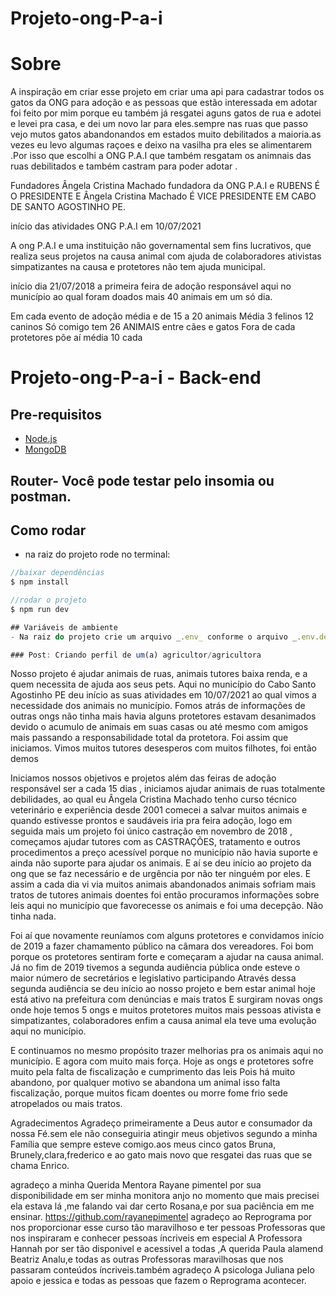 # Projeto-ong-P-a-i

# Sobre
A inspiração em criar esse  projeto em   criar uma api para cadastrar todos os gatos da ONG  para adoção e as  pessoas que estão interessada em adotar foi feito  por mim porque  eu também já resgatei aguns gatos  de rua e adotei e levei  pra casa, e dei um novo lar para eles.sempre nas ruas que passo  vejo mutos gatos abandonandos em estados muito debilitados a maioria.as vezes eu levo algumas raçoes e deixo na vasilha pra eles se alimentarem .Por isso que escolhi a ONG P.A.I que também resgatam os animnais das ruas debilitados e também castram para poder adotar .

Fundadores Ângela Cristina Machado fundadora da ONG P.A.I e RUBENS É O PRESIDENTE E Ângela Cristina Machado É  VICE PRESIDENTE EM CABO DE SANTO AGOSTINHO PE.

início das atividades ONG P.A.I em 10/07/2021 

A ong P.A.I e uma instituição não governamental sem fins lucrativos, que realiza seus projetos na causa animal com ajuda de colaboradores ativistas simpatizantes na causa e protetores não tem ajuda municipal.

início dia 21/07/2018 a primeira feira de adoção responsável aqui no município ao qual foram doados mais 40 animais em  um só dia.


Em cada evento de adoção média e de 15 a 20 animais
Média 3 felinos 12 caninos
Só comigo tem 26 ANIMAIS entre cães e gatos
Fora de cada protetores põe aí média 10 cada

# Projeto-ong-P-a-i - Back-end

## Pre-requisitos
- [Node.js](https://nodejs.org/en/)
- [MongoDB](https://www.mongodb.com/pt-br)

## Router- Você pode testar pelo insomia ou postman.

## Como rodar
- na raiz do projeto rode no terminal:

```javascript
//baixar dependências
$ npm install

//rodar o projeto
$ npm run dev

## Variáveis de ambiente
- Na raiz do projeto crie um arquivo _.env_ conforme o arquivo _.env.default_, passando a url do seu banco local.

### Post: Criando perfil de um(a) agricultor/agricultora

```



Nosso projeto é ajudar animais de ruas, animais  tutores baixa renda, e a quem necessita de ajuda aos seus pets.
Aqui no município do Cabo Santo Agostinho PE deu início as suas atividades em 10/07/2021 ao qual vimos a necessidade dos animais no município.
Fomos atrás de informações de outras ongs não tinha mais havia alguns protetores estavam desanimados devido o acumulo de animais em suas casas ou até mesmo com amigos mais passando a responsabilidade total da protetora. Foi assim que iniciamos.
Vimos muitos tutores desesperos com muitos filhotes, foi então demos 

Iniciamos nossos objetivos e projetos além das feiras de adoção responsável ser a cada 15 dias , 
iniciamos  ajudar animais  de ruas totalmente debilidades, ao qual eu Ângela Cristina Machado tenho curso técnico veterinário e experiência desde 2001 comecei a salvar muitos animais e quando  estivesse prontos e saudáveis iria pra feira adoção, logo em seguida mais um projeto foi único castração em novembro de 2018 , começamos ajudar tutores com as CASTRAÇÕES, tratamento e outros procedimentos a preço acessível porque no município não havia suporte e ainda não suporte para ajudar os animais.
E aí se deu início ao projeto da ong que se faz   necessário e de urgência por não ter ninguém por eles.
E assim a cada dia vi via muitos animais abandonados animais sofriam mais tratos de tutores animais doentes foi então procuramos informações sobre leis aqui no município que favorecesse os animais e foi uma decepção. Não tinha nada.

Foi aí que novamente reuníamos com alguns protetores e convidamos início de 2019 a fazer chamamento público na câmara dos vereadores.
Foi bom porque os protetores sentiram forte e começaram a ajudar na causa animal. Já no fim de 2019 tivemos a segunda audiência pública onde esteve o maior número de secretários e legislativo participando
Através dessa segunda audiência se deu início ao nosso projeto e bem estar animal hoje está ativo na prefeitura com denúncias e mais tratos
E surgiram novas ongs onde hoje temos 5 ongs e muitos protetores muitos mais pessoas ativista e simpatizantes, colaboradores enfim a causa animal ela teve uma evolução aqui no município.


E continuamos no mesmo propósito trazer melhorias pra os animais aqui no município. E agora com muito mais força.
Hoje as ongs e protetores sofre muito pela falta de fiscalização e cumprimento das leis
Pois há muito abandono, por qualquer motivo se abandona um animal isso falta fiscalização, porque muitos ficam doentes ou morre fome frio sede atropelados ou mais tratos.

Agradecimentos
Agradeço primeiramente a Deus autor e consumador da nossa Fé.sem ele não conseguiria atingir meus objetivos segundo a minha Família que sempre esteve comigo.aos meus cinco gatos Bruna, Brunely,clara,frederico e ao gato mais novo que resgatei das ruas que se chama   Enrico.

agradeço a minha Querida Mentora Rayane pimentel por sua disponibilidade  em ser minha monitora anjo no momento que mais precisei
ela estava lá ,me falando vai dar certo  Rosana,e por sua paciência em me ensinar.
https://github.com/rayanepimentel
agradeço ao Reprograma por nos proporcionar esse curso tão maravilhoso e ter pessoas  Professoras que nos inspiraram e conhecer pessoas íncriveis em especial A Professora Hannah por ser tão disponivel e acessivel a todas ,A querida Paula alamend Beatriz Analu,e todas as outras Professoras maravilhosas que nos passaram conteúdos íncriveis.também agradeço A psicologa Juliana pelo apoio e  jessica e todas as pessoas que fazem o Reprograma acontecer.



